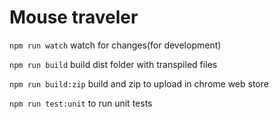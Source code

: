 # Mouse traveler
`npm run watch` watch for changes(for development)
    
`npm run build` build dist folder with transpiled files    

`npm run build:zip` build and zip to upload in chrome web store

`npm run test:unit` to run unit tests
  

